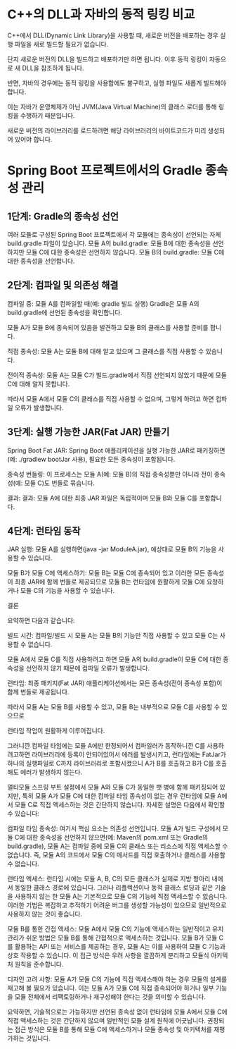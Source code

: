 # C++의 DLL과 자바의 동적 링킹 비교
C++에서 DLL(Dynamic Link Library)을 사용할 때, 새로운 버전을 배포하는 경우 실행 파일을 새로 빌드할 필요가 없습니다. 

단지 새로운 버전의 DLL을 빌드하고 배포하기만 하면 됩니다. 이후 동적 링킹이 자동으로 새 DLL을 참조하게 됩니다.

반면, 자바의 경우에는 동적 링킹을 사용함에도 불구하고, 실행 파일도 새롭게 빌드해야 합니다. 

이는 자바가 운영체제가 아닌 JVM(Java Virtual Machine)의 클래스 로더를 통해 링킹을 수행하기 때문입니다. 

새로운 버전의 라이브러리를 로드하려면 해당 라이브러리의 바이트코드가 미리 생성되어 있어야 합니다.

# Spring Boot 프로젝트에서의 Gradle 종속성 관리

## 1단계: Gradle의 종속성 선언
여러 모듈로 구성된 Spring Boot 프로젝트에서 각 모듈에는 종속성이 선언되는 자체 build.gradle 파일이 있습니다.
모듈 A의 build.gradle: 모듈 B에 대한 종속성을 선언하지만 모듈 C에 대한 종속성은 선언하지 않습니다.
모듈 B의 build.gradle: 모듈 C에 대한 종속성을 선언합니다.

## 2단계: 컴파일 및 의존성 해결
컴파일 중: 모듈 A를 컴파일할 때(예: gradle 빌드 실행) Gradle은 모듈 A의 build.gradle에 선언된 종속성을 확인합니다. 

모듈 A가 모듈 B에 종속되어 있음을 발견하고 모듈 B의 클래스를 사용할 준비를 합니다.

직접 종속성: 모듈 A는 모듈 B에 대해 알고 있으며 그 클래스를 직접 사용할 수 있습니다.

전이적 종속성: 모듈 A는 모듈 C가 빌드.gradle에서 직접 선언되지 않았기 때문에 모듈 C에 대해 알지 못합니다. 

따라서 모듈 A에서 모듈 C의 클래스를 직접 사용할 수 없으며, 그렇게 하려고 하면 컴파일 오류가 발생합니다.

## 3단계: 실행 가능한 JAR(Fat JAR) 만들기
Spring Boot Fat JAR: Spring Boot 애플리케이션을 실행 가능한 JAR로 패키징하면(예: ./gradlew bootJar 사용), 필요한 모든 종속성이 포함됩니다.

종속성 번들링: 이 프로세스는 모듈 A(예: 모듈 B)의 직접 종속성뿐만 아니라 전이 종속성(예: 모듈 C)도 번들로 묶습니다.

결과: 결과: 모듈 A에 대한 최종 JAR 파일은 독립적이며 모듈 B와 모듈 C를 포함합니다.

## 4단계: 런타임 동작
JAR 실행: 모듈 A를 실행하면(java -jar ModuleA.jar), 예상대로 모듈 B의 기능을 사용할 수 있습니다.

모듈 B가 모듈 C에 액세스하기: 모듈 B는 모듈 C에 종속되어 있고 이러한 모든 종속성이 최종 JAR에 함께 번들로 제공되므로 모듈 B는 런타임에 원활하게 모듈 C에 요청하거나 모듈 C의 기능을 사용할 수 있습니다.

결론

요약하면 다음과 같습니다:

빌드 시간: 컴파일/빌드 시 모듈 A는 모듈 B의 기능만 직접 사용할 수 있고 모듈 C는 사용할 수 없습니다. 

모듈 A에서 모듈 C를 직접 사용하려고 하면 모듈 A의 build.gradle이 모듈 C에 대한 종속성을 선언하지 않기 때문에 컴파일 오류가 발생합니다.

런타임: 최종 패키지(Fat JAR) 애플리케이션에서는 모든 종속성(전이 종속성 포함)이 함께 번들로 제공됩니다. 

따라서 모듈 A는 모듈 B를 사용할 수 있고, 모듈 B는 내부적으로 모듈 C를 사용할 수 있으므로

런타임 작업이 원활하게 이루어집니다.

그러니깐 컴파일 타임에는 모듈 A에만 한정되어서 컴파일러가 동작하니깐 C를 사용하려고하면 라이브러리에 등록이 안되어있어서 에러를 발생시키고, 런타임에는 FatJar가 하나의 실행파일로 C까지 라이브러리로 포함시켰으니 A가 B를 호출하고 B가 C를 호출해도 에러가 발생하지 않는다.

멀티모듈 스프링 부트 설정에서 모듈 A와 모듈 C가 동일한 팻 병에 함께 패키징되어 있지만, 특히 모듈 A가 모듈 C에 대한 컴파일 타임 종속성이 없는 경우 런타임에 모듈 A에서 모듈 C로 직접 액세스하는 것은 간단하지 않습니다. 자세한 설명은 다음에서 확인할 수 있습니다:

컴파일 타임 종속성: 여기서 핵심 요소는 의존성 선언입니다. 모듈 A가 빌드 구성에서 모듈 C에 대한 종속성을 선언하지 않으면(예: Maven의 pom.xml 또는 Gradle의 build.gradle), 모듈 A는 컴파일 중에 모듈 C의 클래스 또는 리소스에 직접 액세스할 수 없습니다. 즉, 모듈 A의 코드에서 모듈 C의 메서드를 직접 호출하거나 클래스를 사용할 수 없습니다.

런타임 액세스: 런타임 시에는 모듈 A, B, C의 모든 클래스가 실제로 지방 항아리 내에서 동일한 클래스 경로에 있습니다. 그러나 리플렉션이나 동적 클래스 로딩과 같은 기술을 사용하지 않는 한 모듈 A는 기본적으로 모듈 C의 기능에 직접 액세스할 수 없습니다. 이러한 기법은 복잡하고 추적하기 어려운 버그를 생성할 가능성이 있으므로 일반적으로 사용하지 않는 것이 좋습니다.

모듈 B를 통한 간접 액세스: 모듈 A에서 모듈 C의 기능에 액세스하는 일반적이고 유지 관리가 쉬운 방법은 모듈 B를 통해 간접적으로 액세스하는 것입니다. 모듈 B가 모듈 C를 활용하는 API 또는 서비스를 제공하는 경우, 모듈 A는 이를 사용하여 모듈 C 기능과 상호 작용할 수 있습니다. 이 접근 방식은 우려 사항을 깔끔하게 분리하고 모듈식 아키텍처 원칙을 준수합니다.

디자인 고려 사항: 모듈 A가 모듈 C의 기능에 직접 액세스해야 하는 경우 모듈의 설계를 재고해 볼 필요가 있습니다. 이는 모듈 A가 모듈 C에 직접 종속되어야 하거나 일부 기능을 모듈 전체에서 리팩토링하거나 재구성해야 한다는 것을 의미할 수 있습니다.

요약하면, 기술적으로는 가능하지만 선언된 종속성 없이 런타임에 모듈 A에서 모듈 C에 직접 액세스하는 것은 간단하지 않으며 일반적인 모듈 설계 원칙에 어긋납니다. 권장되는 접근 방식은 모듈 B를 통해 모듈 C에 액세스하거나 모듈 종속성 및 아키텍처를 재평가하는 것입니다.